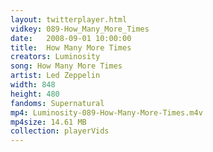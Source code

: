 ```yaml
---
layout: twitterplayer.html
vidkey: 089-How_Many_More_Times
date:   2008-09-01 10:00:00
title:  How Many More Times
creators: Luminosity
song: How Many More Times
artist: Led Zeppelin
width: 848
height: 480
fandoms: Supernatural
mp4: Luminosity-089-How-Many-More-Times.m4v
mp4size: 14.61 MB
collection: playerVids
---
```


  <div>
  
  </div>
  